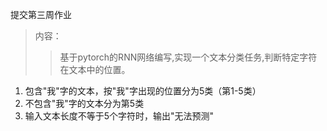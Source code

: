 提交第三周作业
>内容：
>>基于pytorch的RNN网络编写,实现一个文本分类任务,判断特定字符在文本中的位置。
1. 包含"我"字的文本，按"我"字出现的位置分为5类（第1-5类）
2. 不包含"我"字的文本分为第5类
3. 输入文本长度不等于5个字符时，输出"无法预测"
